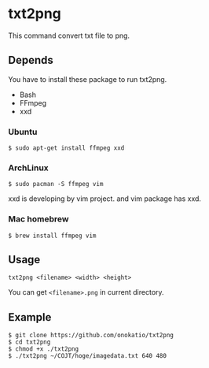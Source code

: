 # txt2png

This command convert txt file to png.

## Depends

You have to install these package to run txt2png.

- Bash
- FFmpeg
- xxd

### Ubuntu

```
$ sudo apt-get install ffmpeg xxd
```

### ArchLinux

```
$ sudo pacman -S ffmpeg vim
```

xxd is developing by vim project. and vim package has xxd.

### Mac homebrew

```
$ brew install ffmpeg vim
```

## Usage

```
txt2png <filename> <width> <height>
```

You can get `<filename>.png` in current directory.

## Example

```
$ git clone https://github.com/onokatio/txt2png
$ cd txt2png
$ chmod +x ./txt2png
$ ./txt2png ~/COJT/hoge/imagedata.txt 640 480
```

